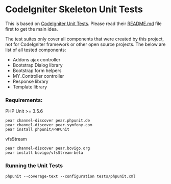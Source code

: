 CodeIgniter Skeleton Unit Tests
====================

This is based on [CodeIgniter Unit Tests](https://github.com/EllisLab/CodeIgniter/tree/develop/tests). Please read their [README.md](https://github.com/EllisLab/CodeIgniter/blob/develop/tests/README.md) file first to get the main idea.

The test suites only cover all components that were created by this project, not for CodeIgniter framework or other open source projects. The below are list of all tested components:

* Addons ajax controller
* Bootstrap Dialog library
* Bootstrap form helpers
* MY_Controller controller
* Response library
* Template library

### Requirements:

PHP Unit >= 3.5.6
```
pear channel-discover pear.phpunit.de
pear channel-discover pear.symfony.com
pear install phpunit/PHPUnit
```

vfsStream
```
pear channel-discover pear.bovigo.org
pear install bovigo/vfsStream-beta
```

### Running the Unit Tests
```
phpunit --coverage-text --configuration tests/phpunit.xml
```